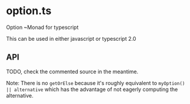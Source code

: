 # option.ts
Option ~Monad for typescript

This can be used in either javascript or typescript 2.0


## API

TODO, check the commented source in the meantime.


Note: There is no `getOrElse` because it's roughly equivalent to `myOption() || alternative` which has the advantage of not eagerly computing the alternative.
